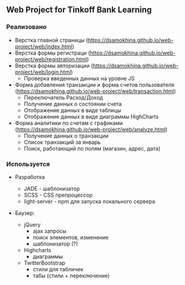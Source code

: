 ## Web Project for Tinkoff Bank Learning


### Реализовано

* Верстка главной страницы (https://dsamokhina.github.io/web-project/web/index.html)
* Верстка формы регистраци (https://dsamokhina.github.io/web-project/web/registration.html)
* Верстка формы авторизации (https://dsamokhina.github.io/web-project/web/login.html)
    * Проверка введенных данных на уровне JS
* Форма добавления транзакции и форма счетов пользователя (https://dsamokhina.github.io/web-project/web/transaction.html)
    * Переключатель Расход/Доход
    * Получение данных о состоянии счета
    * Отображение данных в виде таблицы
    * Отображение данных в виде диаграммы HighCharts
* Форма аналитики по счетам с графиками (https://dsamokhina.github.io/web-project/web/analyze.html)
    * Получение данных о транзакции
    * Список транзакций за январь
    * Поиск, работающий по полям (магазин, адрес, дата)
    
### Используется


* Разработка
    * JADE - шаблонизатор
    * SCSS - CSS препроцессор
    * light-server - npm для запуска локального сервера

* Баузер:
    * jQuery
        * ajax запросы
        * поиск элементов, изменение
        * шаблонизатор (?)
    * Highcharts  
        * диаграммы
    * TwitterBootstrap
        * стили для табличек
        * табы (стили + переключение)
